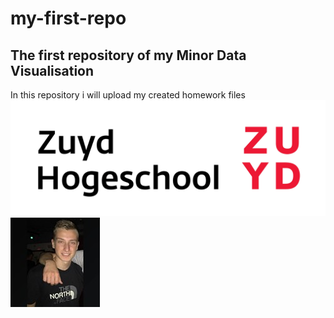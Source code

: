 # my-first-repo
## The first repository of my Minor Data Visualisation
In this repository i will upload my created homework files
![Logo Zuyd met Tekst](img/zuyd-logo-tekst.png)
![Profielfoto](img/profielfoto.jpg)

